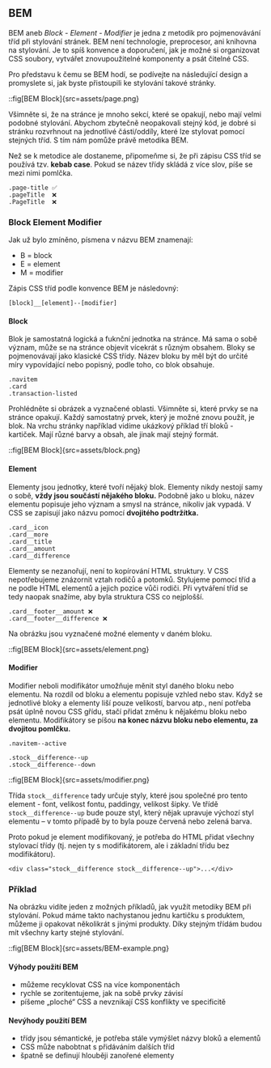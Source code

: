 ## BEM

BEM aneb _Block - Element - Modifier_ je jedna z metodik pro pojmenovávání tříd při stylování stránek. BEM není technologie, preprocesor, ani knihovna na stylování. Je to spíš konvence a doporučení, jak je možné si organizovat CSS soubory, vytvářet znovupoužitelné komponenty a psát čitelné CSS.

Pro představu k čemu se BEM hodí, se podívejte na následující design a promyslete si, jak byste přistoupili ke stylování takové stránky.

::fig[BEM Block]{src=assets/page.png}

Všimněte si, že na stránce je mnoho sekcí, které se opakují, nebo mají velmi podobné stylování. Abychom zbytečně neopakovali stejný kód, je dobré si stránku rozvrhnout na jednotlivé části/oddíly, které lze stylovat pomocí stejných tříd. S tím nám pomůže právě metodika BEM.

Než se k metodice ale dostaneme, připomeňme si, že při zápisu CSS tříd se používá tzv. **kebab case**. Pokud se název třídy skládá z více slov, píše se mezi nimi pomlčka.

```
.page-title ✅
.pageTitle  ❌
.PageTitle  ❌
```

### Block Element Modifier

Jak už bylo zmíněno, písmena v názvu BEM znamenají:

- B = block
- E = element
- M = modifier

Zápis CSS tříd podle konvence BEM je následovný:

`[block]__[element]--[modifier]`

#### Block

Blok je samostatná logická a fuknční jednotka na stránce. Má sama o sobě význam, může se na stránce objevit vícekrát s různým obsahem. Bloky se pojmenovávají jako klasické CSS třídy. Název bloku by měl být do určité míry vypovídající nebo popisný, podle toho, co blok obsahuje.

```
.navitem
.card
.transaction-listed
```

Prohlédněte si obrázek a vyznačené oblasti. Všimněte si, které prvky se na stránce opakují. Každý samostatný prvek, který je možné znovu použít, je blok. Na vrchu stránky například vidíme ukázkový příklad tří bloků - kartiček. Mají různé barvy a obsah, ale jinak mají stejný formát.

::fig[BEM Block]{src=assets/block.png}

#### Element

Elementy jsou jednotky, které tvoří nějaký blok. Elementy nikdy nestojí samy o sobě, **vždy jsou součástí nějakého bloku.** Podobně jako u bloku, název elementu popisuje jeho význam a smysl na stránce, nikoliv jak vypadá. V CSS se zapisují jako názvu pomocí **dvojitého podtržítka.**

```
.card__icon
.card__more
.card__title
.card__amount
.card__difference
```

Elementy se nezanořují, není to kopírování HTML struktury. V CSS nepotřebujeme znázornit vztah rodičů a potomků. Stylujeme pomocí tříd a ne podle HTML elementů a jejich pozice vůči rodiči. Při vytváření tříd se tedy naopak snažíme, aby byla struktura CSS co nejplošší. 

```
.card__footer__amount ❌
.card__footer__difference ❌
```

Na obrázku jsou vyznačené možné elementy v daném bloku.

::fig[BEM Block]{src=assets/element.png}

#### Modifier

Modifier neboli modifikátor umožňuje měnit styl daného bloku nebo elementu. Na rozdíl od bloku a elementu popisuje vzhled nebo stav. Když se jednotlivé bloky a elementy liší pouze velikostí, barvou atp., není potřeba psát úplně novou CSS gřídu, stačí přidat změnu k nějakému bloku nebo elementu. Modifikátory se píšou **na konec názvu bloku nebo elementu, za dvojitou pomlčku.**

```
.navitem--active

.stock__difference--up
.stock__difference--down
```

::fig[BEM Block]{src=assets/modifier.png}

Třída `stock__difference` tady určuje styly, které jsou společné pro tento element - font, velikost fontu, paddingy, velikost šipky.
Ve třídě `stock__difference--up` bude pouze styl, který nějak upravuje výchozí styl elementu – v tomto případě by to byla pouze červená nebo zelená barva.

Proto pokud je element modifikovaný, je potřeba do HTML přidat všechny stylovací třídy (tj. nejen ty s modifikátorem, ale i základní třídu bez modifikátoru).

```
<div class="stock__difference stock__difference--up">...</div>
```

### Příklad

Na obrázku vidíte jeden z možných příkladů, jak využít metodiky BEM při stylování. Pokud máme takto nachystanou jednu kartičku s produktem, můžeme ji opakovat několikrát s jinými produkty. Díky stejným třídám budou mít všechny karty stejné stylování. 

::fig[BEM Block]{src=assets/BEM-example.png}

#### Výhody použití BEM

- můžeme recyklovat CSS na více komponentách
- rychle se zoritentujeme, jak na sobě prvky závisí
- píšeme „ploché“ CSS a nevznikají CSS konflikty ve specificitě

#### Nevýhody použití BEM

- třídy jsou sémantické, je potřeba stále vymýšlet názvy bloků a elementů
- CSS může nabobtnat s přidáváním dalších tříd
- špatně se definují hlouběji zanořené elementy
